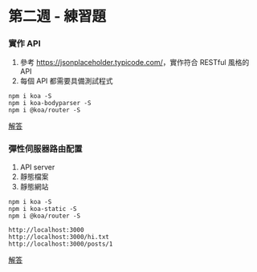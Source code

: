 # 第二週 - 練習題

### 實作 API

1. 參考 <https://jsonplaceholder.typicode.com/>，實作符合 RESTful 風格的 API
2. 每個 API 都需要具備測試程式

```
npm i koa -S
npm i koa-bodyparser -S
npm i @koa/router -S
```

[解答](https://github.com/alincode/2019-fcu-backend-dev/tree/master/practice/class3/restful-demo)

### 彈性伺服器路由配置

1. API server
1. 靜態檔案
1. 靜態網站

```
npm i koa -S
npm i koa-static -S
npm i @koa/router -S
```

```
http://localhost:3000
http://localhost:3000/hi.txt
http://localhost:3000/posts/1
```

[解答](https://github.com/alincode/2019-fcu-backend-dev/tree/master/practice/class4/static-demo)
